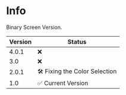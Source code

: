 # Info

Binary Screen Version.

| Version | Status       |
| --------| ------------------ |
| 4.0.1   |     :x:|
| 3.0     |     :x: |
| 2.0.1   |      🛠️ Fixing the Color Selection                | 
| 1.0     |     :white_check_mark: Current Version |

## 

